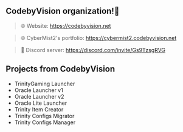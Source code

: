 ## CodebyVision organization!👋


> 🌐 Website: https://codebyvision.net

> 🌐 CyberMist2's portfolio: https://cybermist2.codebyvision.net

> 🤖 Discord server: https://discord.com/invite/Gs9TzsgRVG


## Projects from CodebyVision
- TrinityGaming Launcher
- Oracle Launcher v1
- Oracle Launcher v2
- Oracle Lite Launcher
- Trinity Item Creator
- Trinity Configs Migrator
- Trinity Configs Manager
